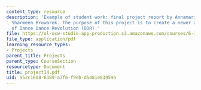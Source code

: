 ```yaml
---
content_type: resource
description: 'Example of student work: final project report by Annamaria Ayuso and
  Sharmeen Browarek. The purpose of this project is to create a newer and better version
  of Dance Dance Revolution (DDR).'
file: https://ol-ocw-studio-app-production.s3.amazonaws.com/courses/6-111-introductory-digital-systems-laboratory-spring-2006/952c16086389a7f6f9ebd5481e03959a_project14.pdf
file_type: application/pdf
learning_resource_types:
- Projects
parent_title: Projects
parent_type: CourseSection
resourcetype: Document
title: project14.pdf
uid: 952c1608-6389-a7f6-f9eb-d5481e03959a
---
```

